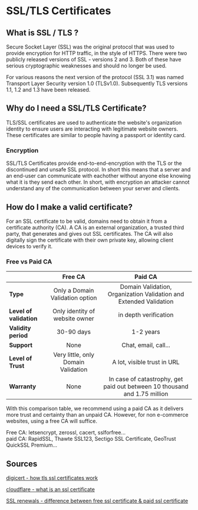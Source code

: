 # SSL/TLS Certificates


## What is SSL / TLS ?

Secure Socket Layer (SSL) was the original protocol that was used to provide encryption for HTTP traffic, in the style of HTTPS. There were two publicly released versions of SSL - versions 2 and 3. Both of these have serious cryptographic weaknesses and should no longer be used.

For various reasons the next version of the protocol (SSL 3.1) was named Transport Layer Security  version 1.0 (TLSv1.0). Subsequently TLS versions 1.1, 1.2 and 1.3 have been released.


## Why do I need a SSL/TLS Certificate?

TLS/SSL certificates are used to authenticate the website's organization identity to ensure users are interacting with legitimate website owners.
These certificates are similar to people having a passport or identity card.


### Encryption

SSL/TLS Certificates provide end-to-end-encryption with the TLS or the discontinued and unsafe SSL protocol.
In short this means that a server and an end-user can communicate with eachother without anyone else knowing what it is they send each other.
In short, with encryption an attacker cannot understand any of the communication between your server and clients.


## How do I make a valid certificate?

For an SSL certificate to be valid, domains need to obtain it from a certificate authority (CA). A CA is an external organization, a trusted third party, that generates and gives out SSL certificates. The CA will also digitally sign the certificate with their own private key, allowing client devices to verify it.

### Free vs Paid CA

|                    | Free CA                            | Paid CA                      |
|--------------------|:----------------------------------:|:----------------------------:|
| **Type**           | Only a Domain Validation option    | Domain Validation, Organization Validation and Extended Validation |
| **Level of validation**|Only identity of website owner  |in depth verification         |
| **Validity period**  | 30-90 days                       | 1-2 years                    |
| **Support**          | None                             | Chat, email, call...         |
| **Level of Trust**   | Very little, only Domain Validation| A lot, visible trust in URL|
| **Warranty**         | None                             | In case of catastrophy, get paid out between 10 thousand and 1.75 million |

With this comparison table, we recommend using a paid CA as it delivers more trust and certainty than an unpaid CA. However, for non e-commerce websites, using a free CA will suffice.

Free CA: letsencrypt, zerossl, cacert, sslforfree... <br>
paid CA: RapidSSL, Thawte SSL123, Sectigo SSL Certificate, GeoTrust QuickSSL Premium...



## Sources

[digicert - how tls ssl certificates work](https://www.digicert.com/how-tls-ssl-certificates-work#:~:text=TLS%2FSSL%20certificates%20are%20used,interacting%20with%20legitimate%20website%20owners.)

[cloudflare - what is an ssl certificate](https://www.cloudflare.com/learning/ssl/what-is-an-ssl-certificate/#:~:text=For%20an%20SSL%20certificate%20to,client%20devices%20to%20verify%20it.)

[SSL renewals - difference between free ssl certificate & paid ssl certificate](https://sslrenewals.com/blog/difference-between-free-ssl-certificate-and-paid-ssl-certificate)
